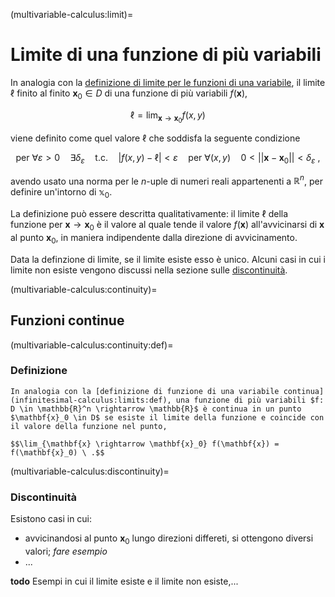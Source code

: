 (multivariable-calculus:limit)=
# Limite di una funzione di più variabili

In analogia con la [definizione di limite per le funzioni di una variabile](infinitesimal-calculus:limits:def), il limite $\ell$ finito al finito $\mathbf{x}_0 \in D$ di una funzione di più variabili $f(\mathbf{x})$,

$$\ell = \lim_{\mathbf{x} \rightarrow \mathbf{x}_0} f(x,y)$$

 viene definito come quel valore $\ell$ che soddisfa la seguente condizione

$$\text{per } \forall \varepsilon > 0 \quad \exists \delta_{\varepsilon} \quad \text{t.c.} \quad |f(x,y) - \ell| < \varepsilon \quad \text{per } \forall (x,y) \quad 0 < || \mathbf{x} - \mathbf{x}_0|| < \delta_\varepsilon \ ,$$

avendo usato una norma per le $n$-uple di numeri reali appartenenti a $\mathbb{R}^n$, per definire un'intorno di $\mathbb{x}_0$.

La definizione può essere descritta qualitativamente: il limite $\ell$ della funzione per $\mathbf{x} \rightarrow \mathbf{x}_0$ è il valore al quale tende il valore $f(\mathbf{x})$ all'avvicinarsi di $\mathbf{x}$ al punto $\mathbf{x}_0$, in maniera indipendente dalla direzione di avvicinamento. 

Data la definzione di limite, se il limite esiste esso è unico. Alcuni casi in cui i limite non esiste vengono discussi nella sezione sulle [discontinuità](multivariable-calculus:discontinuity).

(multivariable-calculus:continuity)=
## Funzioni continue
(multivariable-calculus:continuity:def)=
### Definizione
```{prf:definition} Funzione continua
In analogia con la [definizione di funzione di una variabile continua](infinitesimal-calculus:limits:def), una funzione di più variabili $f: D \in \mathbb{R}^n \rightarrow \mathbb{R}$ è continua in un punto $\mathbf{x}_0 \in D$ se esiste il limite della funzione e coincide con il valore della funzione nel punto,

$$\lim_{\mathbf{x} \rightarrow \mathbf{x}_0} f(\mathbf{x}) = f(\mathbf{x}_0) \ .$$

```

(multivariable-calculus:discontinuity)=
### Discontinuità
Esistono casi in cui:
- avvicinandosi al punto $\mathbf{x}_0$ lungo direzioni differeti, si ottengono diversi valori; *fare esempio*
- ...

**todo** Esempi in cui il limite esiste e il limite non esiste,...

<!--
Il limite di una funzione $f$ a valori reali di due variabili reali $x,y$, $\mathbf{x} := (x,y) \in \mathbb{R}^2$ 

 $$f(x,y): \ D \in \mathbb{R}^2 \rightarrow \mathbb{R} \ ,$$

essa ha limite $\ell$ per $\mathbf{x} \rightarrow \mathbf{x}_0$,

  $$\ell = \lim_{(x,y) \rightarrow (x_0,y_0)} f(x,y) = \lim_{\mathbf{x} \rightarrow \mathbf{x}_0} f(x,y)$$

se 
-->
